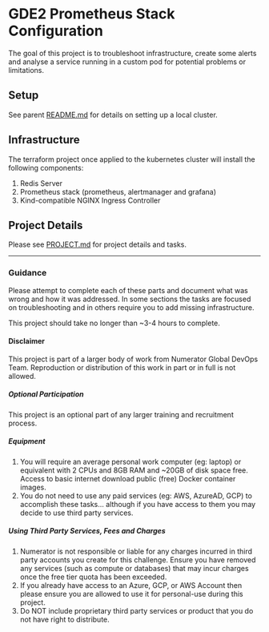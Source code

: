 # GDE2 Prometheus Stack Configuration

The goal of this project is to troubleshoot infrastructure, create some alerts and analyse a service running in a custom pod for potential problems or limitations.

## Setup

See parent [README.md](../../../README.md) for details on setting up a local cluster.

## Infrastructure

The terraform project once applied to the kubernetes cluster will install the following components:

1. Redis Server
2. Prometheus stack (prometheus, alertmanager and grafana)
3. Kind-compatible NGINX Ingress Controller

## Project Details

Please see [PROJECT.md](./PROJECT.md) for project details and tasks.

---

### Guidance

Please attempt to complete each of these parts and document what was wrong and how it was addressed.  In some sections the tasks are focused on troubleshooting and in others require you to add missing infrastructure.

This project should take no longer than ~3-4 hours to complete.

#### Disclaimer

This project is part of a larger body of work from Numerator Global DevOps Team.  Reproduction or distribution of this work in part or in full is not allowed.

##### Optional Participation
This project is an optional part of any larger training and recruitment process.

##### Equipment

1. You will require an average personal work computer (eg: laptop) or equivalent with 2 CPUs and 8GB RAM and ~20GB of disk space free.  Access to basic internet download public (free) Docker container images.  
2. You do not need to use any paid services (eg: AWS, AzureAD, GCP) to accomplish these tasks... although if you have access to them you may decide to use third party services.  

##### Using Third Party Services, Fees and Charges

1. Numerator is not responsible or liable for any charges incurred in third party accounts you create for this challenge.  Ensure you have removed any services (such as compute or databases) that may incur charges once the free tier quota has been exceeded.
2. If you already have access to an Azure, GCP, or AWS Account then please ensure you are allowed to use it for personal-use during this project.
3. Do NOT include proprietary third party services or product that you do not have right to distribute.  
